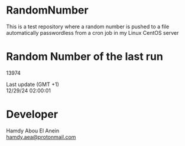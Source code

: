 # RandomNumber    
This is a test repository where a random number is pushed to a file automatically passwordless from a cron job in my Linux CentOS server    
# Random Number of the last run   
13974
      
Last update (GMT +1)    
12/29/24 02:00:01
# Developer    
Hamdy Abou El Anein   
hamdy.aea@protonmail.com
